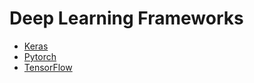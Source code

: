 # Deep Learning Frameworks
- [Keras](https://keras.io/)
- [Pytorch](https://pytorch.org/)
- [TensorFlow](https://www.tensorflow.org/)
